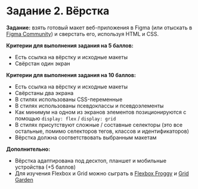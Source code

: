 # Задание 2. Вёрстка

**Задание:** взять готовый макет веб-приложения в Figma (или отыскать в [Figma Community](https://www.figma.com/community)) и сверстать его, используя HTML и CSS.

**Критерии для выполнения задания на 5 баллов:**

* Есть ссылка на вёрстку и исходные макеты
* Свёрстан один экран

**Критерии для выполнения задания на 10 баллов:**

* Есть ссылка на вёрстку и исходные макеты
* Свёрстаны два экрана
* В стилях использованы CSS-переменные
* В стилях использованы псевдоклассы и псевдоэлементы
* Как минимум на одном из экранов элементов позиционируются с помощью `display: flex` / `display: grid`
* В стилях присутствуют сложные / составные селекторы (это все остальные, помимо селекторов тегов, классов и идентификаторов)
* Вёрстка должна соответствовать выбранным макетам

**Дополнительно:**

* Вёрстка адаптирована под десктоп, планшет и мобильные устройства (+5 баллов)
* Для изучения Flexbox и Grid можно сыграть в [Flexbox Froggy](https://flexboxfroggy.com/#ru) и [Grid Garden](https://cssgridgarden.com/#ru)
